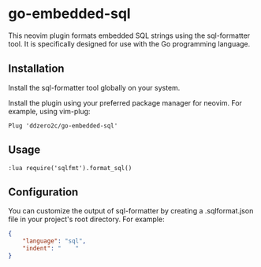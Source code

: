 # go-embedded-sql

This neovim plugin formats embedded SQL strings using the sql-formatter tool. It is specifically designed for use with the Go programming language.

## Installation
Install the sql-formatter tool globally on your system.

Install the plugin using your preferred package manager for neovim. For example, using vim-plug:

```vim
Plug 'ddzero2c/go-embedded-sql'
```

## Usage
```vim
:lua require('sqlfmt').format_sql()
```

## Configuration
You can customize the output of sql-formatter by creating a .sqlformat.json file in your project's root directory. For example:

```json
{
    "language": "sql",
    "indent": "    "
}
```
